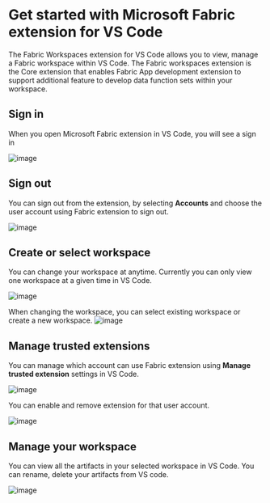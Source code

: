 # Get started with Microsoft Fabric extension for VS Code
The Fabric Workspaces extension for VS Code allows you to view, manage a Fabric workspace within VS Code. The Fabric workspaces extension is the Core extension that enables Fabric App development extension to support additional feature to develop data function sets within your workspace.

## Sign in
When you open Microsoft Fabric extension in VS Code, you will see a sign in 

![image](./images/get-started-fabric-workspaces/sign-in-fabric-workspace.png)

## Sign out 
You can sign out from the extension, by selecting **Accounts** and choose the user account using Fabric extension to sign out. 

![image](./images/get-started-fabric-workspaces/sign-out-fabric-workspace.png)

## Create or select workspace 

You can change your workspace at anytime. Currently you can only view one workspace at a given time in VS Code. 

![image](./images/get-started-fabric-workspaces/Change-your-workspace.png)

When changing the workspace, you can select existing workspace or create a new workspace. 
![image](./images/get-started-fabric-workspaces/select-or-create-new-workspace.png)


## Manage trusted extensions

You can manage which account can use Fabric extension using **Manage trusted extension** settings in VS Code. 


![image](./images/get-started-fabric-workspaces/manage-fabric-as-trusted-extension.png)

You can enable and remove extension for that user account. 

![image](./images/get-started-fabric-workspaces/view-trusted-extensions.png)

## Manage your workspace 

You can view all the artifacts in your selected workspace in VS Code. You can rename, delete your artifacts from VS code. 

![image](./images/get-started-fabric-workspaces/view-artifacts-in-vscode.png)

